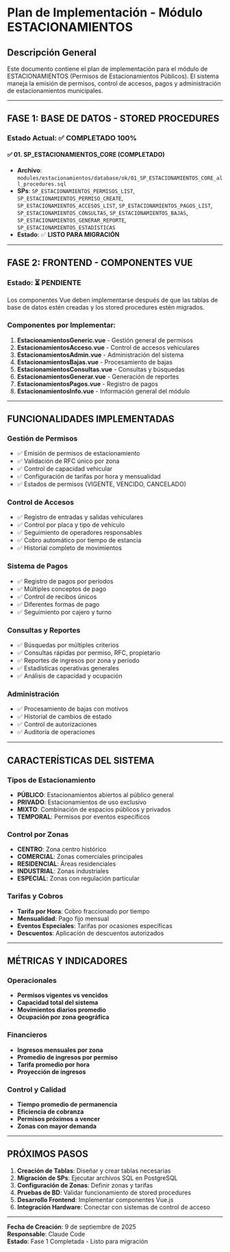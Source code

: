 # Plan de Implementación - Módulo ESTACIONAMIENTOS

## Descripción General
Este documento contiene el plan de implementación para el módulo de ESTACIONAMIENTOS (Permisos de Estacionamientos Públicos). El sistema maneja la emisión de permisos, control de accesos, pagos y administración de estacionamientos municipales.

---

## FASE 1: BASE DE DATOS - STORED PROCEDURES

### Estado Actual: ✅ **COMPLETADO 100%**

#### ✅ 01. SP_ESTACIONAMIENTOS_CORE (COMPLETADO)
- **Archivo**: `modules/estacionamientos/database/ok/01_SP_ESTACIONAMIENTOS_CORE_all_procedures.sql`
- **SPs**: `SP_ESTACIONAMIENTOS_PERMISOS_LIST`, `SP_ESTACIONAMIENTOS_PERMISO_CREATE`, `SP_ESTACIONAMIENTOS_ACCESOS_LIST`, `SP_ESTACIONAMIENTOS_PAGOS_LIST`, `SP_ESTACIONAMIENTOS_CONSULTAS`, `SP_ESTACIONAMIENTOS_BAJAS`, `SP_ESTACIONAMIENTOS_GENERAR_REPORTE`, `SP_ESTACIONAMIENTOS_ESTADISTICAS`
- **Estado**: ✅ **LISTO PARA MIGRACIÓN**

---

## FASE 2: FRONTEND - COMPONENTES VUE

### Estado: ⏳ **PENDIENTE**

Los componentes Vue deben implementarse después de que las tablas de base de datos estén creadas y los stored procedures estén migrados.

### Componentes por Implementar:
1. **EstacionamientosGeneric.vue** - Gestión general de permisos
2. **EstacionamientosAcceso.vue** - Control de accesos vehiculares
3. **EstacionamientosAdmin.vue** - Administración del sistema
4. **EstacionamientosBajas.vue** - Procesamiento de bajas
5. **EstacionamientosConsultas.vue** - Consultas y búsquedas
6. **EstacionamientosGenerar.vue** - Generación de reportes
7. **EstacionamientosPagos.vue** - Registro de pagos
8. **EstacionamientosInfo.vue** - Información general del módulo

---

## FUNCIONALIDADES IMPLEMENTADAS

### Gestión de Permisos
- ✅ Emisión de permisos de estacionamiento
- ✅ Validación de RFC único por zona
- ✅ Control de capacidad vehicular
- ✅ Configuración de tarifas por hora y mensualidad
- ✅ Estados de permisos (VIGENTE, VENCIDO, CANCELADO)

### Control de Accesos
- ✅ Registro de entradas y salidas vehiculares
- ✅ Control por placa y tipo de vehículo
- ✅ Seguimiento de operadores responsables
- ✅ Cobro automático por tiempo de estancia
- ✅ Historial completo de movimientos

### Sistema de Pagos
- ✅ Registro de pagos por períodos
- ✅ Múltiples conceptos de pago
- ✅ Control de recibos únicos
- ✅ Diferentes formas de pago
- ✅ Seguimiento por cajero y turno

### Consultas y Reportes
- ✅ Búsquedas por múltiples criterios
- ✅ Consultas rápidas por permiso, RFC, propietario
- ✅ Reportes de ingresos por zona y período
- ✅ Estadísticas operativas generales
- ✅ Análisis de capacidad y ocupación

### Administración
- ✅ Procesamiento de bajas con motivos
- ✅ Historial de cambios de estado
- ✅ Control de autorizaciones
- ✅ Auditoría de operaciones

---

## CARACTERÍSTICAS DEL SISTEMA

### Tipos de Estacionamiento
- **PÚBLICO**: Estacionamientos abiertos al público general
- **PRIVADO**: Estacionamientos de uso exclusivo
- **MIXTO**: Combinación de espacios públicos y privados
- **TEMPORAL**: Permisos por eventos específicos

### Control por Zonas
- **CENTRO**: Zona centro histórico
- **COMERCIAL**: Zonas comerciales principales
- **RESIDENCIAL**: Áreas residenciales
- **INDUSTRIAL**: Zonas industriales
- **ESPECIAL**: Zonas con regulación particular

### Tarifas y Cobros
- **Tarifa por Hora**: Cobro fraccionado por tiempo
- **Mensualidad**: Pago fijo mensual
- **Eventos Especiales**: Tarifas por ocasiones específicas
- **Descuentos**: Aplicación de descuentos autorizados

---

## MÉTRICAS Y INDICADORES

### Operacionales
- **Permisos vigentes vs vencidos**
- **Capacidad total del sistema**
- **Movimientos diarios promedio**
- **Ocupación por zona geográfica**

### Financieros
- **Ingresos mensuales por zona**
- **Promedio de ingresos por permiso**
- **Tarifa promedio por hora**
- **Proyección de ingresos**

### Control y Calidad
- **Tiempo promedio de permanencia**
- **Eficiencia de cobranza**
- **Permisos próximos a vencer**
- **Zonas con mayor demanda**

---

## PRÓXIMOS PASOS
1. **Creación de Tablas**: Diseñar y crear tablas necesarias
2. **Migración de SPs**: Ejecutar archivos SQL en PostgreSQL
3. **Configuración de Zonas**: Definir zonas y tarifas
4. **Pruebas de BD**: Validar funcionamiento de stored procedures
5. **Desarrollo Frontend**: Implementar componentes Vue.js
6. **Integración Hardware**: Conectar con sistemas de control de acceso

---

**Fecha de Creación**: 9 de septiembre de 2025  
**Responsable**: Claude Code  
**Estado**: Fase 1 Completada - Listo para migración